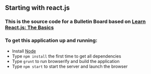 ## Starting with react.js

### This is the source code for a Bulletin Board based on [Learn React.js: The Basics](https://www.lynda.com/React-js-tutorials/Learn-React-js-Basics/379264-2.html)

### To get this application up and running:

* Install [Node](https://nodejs.org)
* Type `npm install` the first time to get all dependencies
* Type `grunt` to run browserify and build the application
* Type `npm start` to start the server and launch the browser